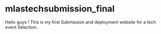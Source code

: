 # mlastechsubmission_final
Hello guys ! This is my first Submission and deployment website for a tech event Selection. 
